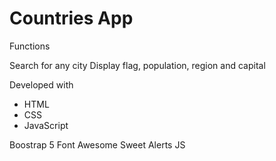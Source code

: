 # Countries App

Functions

Search for any city
Display flag, population, region and capital

Developed with

- HTML
- CSS
- JavaScript

Boostrap 5
Font Awesome
Sweet Alerts JS
